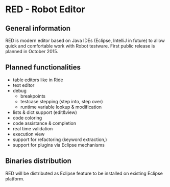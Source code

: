 # RED - Robot Editor
## General information 

RED is modern editor based on Java IDEs (Eclipse, IntelliJ in future) to allow quick and comfortable work with Robot testware. First public release is planned in October 2015.

## Planned functionalities 
* table editors like in Ride
* text editor
* debug
	* breakpoints
	* testcase stepping (step into, step over)
	* runtime variable lookup & modification
* lists & dict support (edit&view)
* code coloring
* code assistance & completion
* real time validation
* execution view
* support for refactoring (keyword extraction,)
* support for plugins via Eclipse mechanisms
 

## Binaries distribution
RED will be distributed as Eclipse feature to be installed on existing Eclipse platform. 

